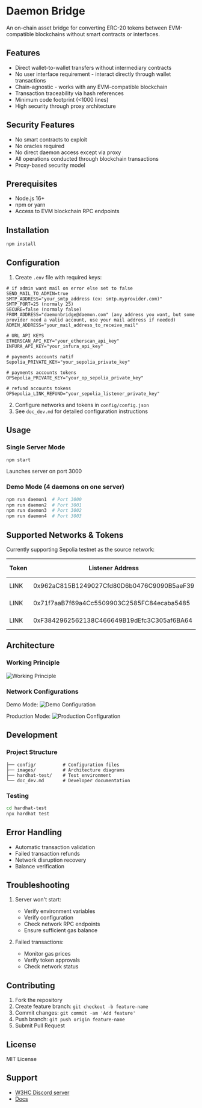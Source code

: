 # Daemon Bridge

An on-chain asset bridge for converting ERC-20 tokens between EVM-compatible blockchains without smart contracts or interfaces.

## Features

- Direct wallet-to-wallet transfers without intermediary contracts
- No user interface requirement - interact directly through wallet transactions
- Chain-agnostic - works with any EVM-compatible blockchain
- Transaction traceability via hash references
- Minimum code footprint (<1000 lines)
- High security through proxy architecture

## Security Features

- No smart contracts to exploit
- No oracles required
- No direct daemon access except via proxy
- All operations conducted through blockchain transactions
- Proxy-based security model

## Prerequisites

- Node.js 16+
- npm or yarn
- Access to EVM blockchain RPC endpoints

## Installation

```bash
npm install
```

## Configuration

1. Create `.env` file with required keys:
```env
# if admin want mail on error else set to false
SEND_MAIL_TO_ADMIN=true
SMTP_ADDRESS="your_smtp_address (ex: smtp.myprovider.com)"
SMTP_PORT=25 (normaly 25)
SECURE=false (normaly false)
FROM_ADDRESS="daemonbridge@daemon.com" (any address you want, but some provider need a valid account, use your mail address if needed)
ADMIN_ADDRESS="your_mail_address_to_receive_mail"

# URL API KEYS
ETHERSCAN_API_KEY="your_etherscan_api_key"
INFURA_API_KEY="your_infura_api_key"

# payments accounts natif
Sepolia_PRIVATE_KEY="your_sepolia_private_key"

# payments accounts tokens
OPSepolia_PRIVATE_KEY="your_op_sepolia_private_key"

# refund accounts tokens
OPSepolia_LINK_REFUND="your_sepolia_listener_private_key"
```

2. Configure networks and tokens in `config/config.json`
3. See `doc_dev.md` for detailed configuration instructions

## Usage

### Single Server Mode
```bash
npm start
```
Launches server on port 3000

### Demo Mode (4 daemons on one server)
```bash
npm run daemon1  # Port 3000
npm run daemon2  # Port 3001
npm run daemon3  # Port 3002
npm run daemon4  # Port 3003
```

## Supported Networks & Tokens

Currently supporting Sepolia testnet as the source network:

| Token | Listener Address | Destination Network | Destination Token |
|-------|-----------------|-------------------|------------------|
| LINK | 0x962aC815B1249027Cfd80D6b0476C9090B5aeF39 | Optimism Sepolia | LINK |
| LINK | 0x71f7aaB7f69a4Cc5509903C2585FC84ecaba5485 | Arbitrum Sepolia | LINK |
| LINK | 0xF3842962562138C466649B19dEfc3C305af6BA64 | Base Sepolia | LINK |

## Architecture

### Working Principle
![Working Principle](./images/principe.png)

### Network Configurations
Demo Mode:
![Demo Configuration](./images/demo_config.png)

Production Mode:
![Production Configuration](./images/prod_config.png)

## Development

### Project Structure
```
├── config/          # Configuration files
├── images/          # Architecture diagrams
├── hardhat-test/    # Test environment
└── doc_dev.md       # Developer documentation
```

### Testing
```bash
cd hardhat-test
npx hardhat test
```

## Error Handling

- Automatic transaction validation
- Failed transaction refunds
- Network disruption recovery
- Balance verification

## Troubleshooting

1. Server won't start:
   - Verify environment variables
   - Verify configuration
   - Check network RPC endpoints
   - Ensure sufficient gas balance

2. Failed transactions:
   - Monitor gas prices
   - Verify token approvals
   - Check network status

## Contributing

1. Fork the repository
2. Create feature branch: `git checkout -b feature-name`
3. Commit changes: `git commit -am 'Add feature'`
4. Push branch: `git push origin feature-name`
5. Submit Pull Request

## License

MIT License

## Support

- [W3HC Discord server](https://discord.com/channels/753223385948880961/1224720192488210584)
- [Docs](doc_dev.md)